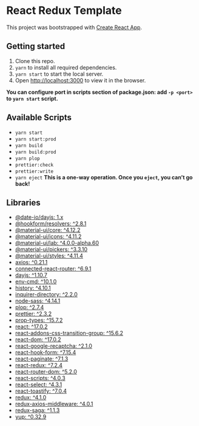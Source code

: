 # React Redux Template

This project was bootstrapped with [Create React App](https://github.com/facebook/create-react-app).

## Getting started

1. Clone this repo.
2. `yarn` to install all required dependencies.
3. `yarn start` to start the local server.
4. Open [http://localhost:3000](http://localhost:3000) to view it in the browser.

**You can configure port in scripts section of package.json: add `-p <port>` to `yarn start` script.**

## Available Scripts

- `yarn start`
- `yarn start:prod`
- `yarn build`
- `yarn build:prod`
- `yarn plop`
- `prettier:check`
- `prettier:write`
- `yarn eject` **This is a one-way operation. Once you `eject`, you can’t go back!**

## Libraries

- [@date-io/dayjs: 1.x](https://yarnpkg.com/package/@date-io/dayjs)
- [@hookform/resolvers: ^2.8.1](https://yarnpkg.com/package/@hookform/resolvers)
- [@material-ui/core: ^4.12.2](https://yarnpkg.com/package/@material-ui/core)
- [@material-ui/icons: ^4.11.2](https://yarnpkg.com/package/@material-ui/icons)
- [@material-ui/lab: ^4.0.0-alpha.60](https://yarnpkg.com/package/@material-ui/lab)
- [@material-ui/pickers: ^3.3.10](https://yarnpkg.com/package/@material-ui/pickers)
- [@material-ui/styles: ^4.11.4](https://yarnpkg.com/package/@material-ui/styles)
- [axios: ^0.21.1](https://yarnpkg.com/package/axios)
- [connected-react-router: ^6.9.1](https://yarnpkg.com/package/connected-react-router)
- [dayjs: ^1.10.7](https://yarnpkg.com/package/dayjs)
- [env-cmd: ^10.1.0](https://yarnpkg.com/package/env-cmd)
- [history: ^4.10.1](https://yarnpkg.com/package/history)
- [inquirer-directory: ^2.2.0](https://yarnpkg.com/package/inquirer-directory)
- [node-sass: ^4.14.1](https://yarnpkg.com/package/node-sass.js)
- [plop: ^2.7.4](https://yarnpkg.com/package/plop)
- [prettier: ^2.3.2](https://yarnpkg.com/package/prettier)
- [prop-types: ^15.7.2](https://yarnpkg.com/package/prop-types)
- [react: ^17.0.2](https://yarnpkg.com/package/react)
- [react-addons-css-transition-group: ^15.6.2](https://yarnpkg.com/package/react-addons-css-transition-group)
- [react-dom: ^17.0.2](https://yarnpkg.com/package/react-dom)
- [react-google-recaptcha: ^2.1.0](https://yarnpkg.com/package/react-google-recaptcha)
- [react-hook-form: ^7.15.4](https://yarnpkg.com/package/react-hook-form)
- [react-paginate: ^7.1.3](https://yarnpkg.com/package/react-paginate)
- [react-redux: ^7.2.4](https://yarnpkg.com/package/react-redux)
- [react-router-dom: ^5.2.0](https://yarnpkg.com/package/react-router-dom)
- [react-scripts: ^4.0.3](https://yarnpkg.com/package/react-scripts)
- [react-select: ^4.3.1](https://github.com/JedWatson/react-select)
- [react-toastify: ^7.0.4](https://yarnpkg.com/package/react-toastify)
- [redux: ^4.1.0](https://yarnpkg.com/package/redux)
- [redux-axios-middleware: ^4.0.1](https://yarnpkg.com/package/redux-axios-middleware)
- [redux-saga: ^1.1.3](https://yarnpkg.com/package/redux-saga)
- [yup: ^0.32.9](https://yarnpkg.com/package/yup)
